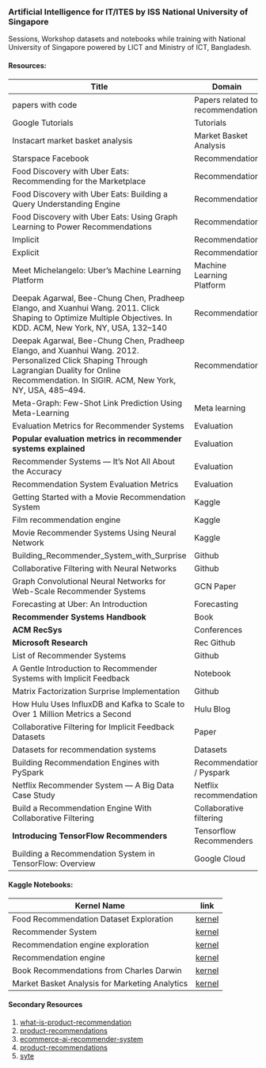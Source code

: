 ### Artificial Intelligence for IT/ITES by ISS National University of Singapore

Sessions, Workshop datasets and notebooks while training with National University of Singapore powered by LICT and Ministry of ICT, Bangladesh. 

 
#### Resources:
|Title  	|  Domain	| link 	|
|-	|-	|-	|
| papers with code  | Papers related to recommendation | [link](https://paperswithcode.com/task/recommendation-systems) |
| Google Tutorials | Tutorials | [link](https://cloud.google.com/solutions/machine-learning/recommendation-system-tensorflow-create-model) |
| Instacart market basket analysis 	| Market Basket Analysis 	| [link](https://medium.com/kaggle-blog/instacart-market-basket-analysis-feda2700cded) [github](https://github.com/KazukiOnodera/Instacart)|
| Starspace Facebook 	| Recommendation 	| [link](https://ai.facebook.com/tools/starspace) 	|
| Food Discovery with Uber Eats: Recommending for the Marketplace 	| Recommendation 	| [link](https://eng.uber.com/uber-eats-recommending-marketplace/) 	|
| Food Discovery with Uber Eats: Building a Query Understanding Engine  | Recommendation | [link](https://eng.uber.com/uber-eats-query-understanding/)  |
| Food Discovery with Uber Eats: Using Graph Learning to Power Recommendations  | Recommendation  | [link](https://eng.uber.com/uber-eats-graph-learning/)  |
| Implicit | Recommendation | [link](https://towardsdatascience.com/building-a-collaborative-filtering-recommender-system-with-clickstream-data-dffc86c8c65)  |
| Explicit | Recommendation | [link](https://towardsdatascience.com/building-and-testing-recommender-systems-with-surprise-step-by-step-d4ba702ef80b) |
| Meet Michelangelo: Uber’s Machine Learning Platform | Machine Learning Platform | [link](https://eng.uber.com/michelangelo-machine-learning-platform/) |
| Deepak Agarwal, Bee-Chung Chen, Pradheep Elango, and Xuanhui Wang. 2011. Click Shaping to Optimize Multiple Objectives. In KDD. ACM, New York, NY, USA, 132–140 | Recommendation | |
| Deepak Agarwal, Bee-Chung Chen, Pradheep Elango, and Xuanhui Wang. 2012. Personalized Click Shaping Through Lagrangian Duality for Online Recommendation. In SIGIR. ACM, New York, NY, USA, 485–494. | Recommendation | |
| Meta-Graph: Few-Shot Link Prediction Using Meta-Learning | Meta learning | [link](https://eng.uber.com/meta-graph/) |
| Evaluation Metrics for Recommender Systems | Evaluation | [link](https://towardsdatascience.com/evaluation-metrics-for-recommender-systems-df56c6611093) |
| **Popular evaluation metrics in recommender systems explained** | Evaluation | [link](https://medium.com/qloo/popular-evaluation-metrics-in-recommender-systems-explained-324ff2fb427d) |
| Recommender Systems — It’s Not All About the Accuracy | Evaluation | [link](https://gab41.lab41.org/recommender-systems-its-not-all-about-the-accuracy-562c7dceeaff) |
| Recommendation System Evaluation Metrics | Evaluation | [link](https://medium.com/@rishabhbhatia315/recommendation-system-evaluation-metrics-3f6739288870) |
| Getting Started with a Movie Recommendation System | Kaggle | [link](https://www.kaggle.com/ibtesama/getting-started-with-a-movie-recommendation-system) |
| Film recommendation engine | Kaggle | [link](https://www.kaggle.com/fabiendaniel/film-recommendation-engine) |
| Movie Recommender Systems Using Neural Network | Kaggle | [link](https://www.kaggle.com/mejbahahammad/movie-recommender-systems-using-neural-network?) |
| Building_Recommender_System_with_Surprise | Github | [link ](https://github.com/singhsidhukuldeep/RecommendationSystem/blob/master/Building_Recommender_System_with_Surprise.ipynb) |
| Collaborative Filtering with Neural Networks | Github | [link](https://github.com/yanneta/pytorch-tutorials/blob/master/collaborative-filtering-nn.ipynb) |
| Graph Convolutional Neural Networks for Web-Scale Recommender Systems | GCN Paper | [link](https://paperswithcode.com/paper/graph-convolutional-neural-networks-for-web) |
| Forecasting at Uber: An Introduction | Forecasting | [link](https://eng.uber.com/forecasting-introduction/) |
| **Recommender Systems Handbook** | Book | [1](https://link.springer.com/book/10.1007/978-0-387-85820-3) [2](https://dl.acm.org/doi/book/10.5555/1941884)|
| **ACM RecSys** | Conferences | [link](https://www.youtube.com/channel/UC2nEn-yNA1BtdDNWziphPGA) |
| **Microsoft Research** | Rec Github | [link](https://github.com/microsoft/recommenders) | 
| List of Recommender Systems | Github | [link](https://github.com/grahamjenson/list_of_recommender_systems) | 
| A Gentle Introduction to Recommender Systems with Implicit Feedback | Notebook | [link](https://nbviewer.jupyter.org/github/jmsteinw/Notebooks/blob/master/RecEngine_NB.ipynb) |
| Matrix Factorization Surprise Implementation | Github | [link](https://github.com/NicolasHug/Surprise/blob/master/surprise/prediction_algorithms/matrix_factorization.pyx) |
| How Hulu Uses InfluxDB and Kafka to Scale to Over 1 Million Metrics a Second | Hulu Blog | [link](https://medium.com/hulu-tech-blog/how-hulu-uses-influxdb-and-kafka-to-scale-to-over-1-million-metrics-a-second-1721476aaff5) |
| Collaborative Filtering for Implicit Feedback Datasets | Paper | [link](http://yifanhu.net/PUB/cf.pdf) |
| Datasets for recommendation systems | Datasets | [link](https://gist.github.com/entaroadun/1653794) |
| Building Recommendation Engines with PySpark | Recommendation / Pyspark | [link](https://learn.datacamp.com/courses/recommendation-engines-in-pyspark) | 
| Netflix Recommender System — A Big Data Case Study | Netflix recommendation | [link](https://towardsdatascience.com/netflix-recommender-system-a-big-data-case-study-19cfa6d56ff5) | 
| Build a Recommendation Engine With Collaborative Filtering | Collaborative filtering | [link](https://realpython.com/build-recommendation-engine-collaborative-filtering/) |
| **Introducing TensorFlow Recommenders** | Tensorflow Recommenders | [link](https://blog.tensorflow.org/2020/09/introducing-tensorflow-recommenders.html?m=1) |
| Building a Recommendation System in TensorFlow: Overview | Google Cloud | [link](https://cloud.google.com/solutions/machine-learning/recommendation-system-tensorflow-overview) 

#### Kaggle Notebooks:
|Kernel Name  	| link 	|
|-	|-	|
| Food Recommendation Dataset Exploration | [kernel](https://www.kaggle.com/mobasshir/food-recommendation-dataset-exploration) |
| Recommender System | [kernel](https://www.kaggle.com/mobasshir/recommender-system/) |
| Recommendation engine exploration | [kernel](https://www.kaggle.com/mobasshir/recommendation-engine-exploration) |
| Recommendation engine | [kernel](https://www.kaggle.com/mobasshir/recommendation-engine/) |
| Book Recommendations from Charles Darwin | [kernel](https://www.kaggle.com/mobasshir/book-recommendations-from-charles-darwin) |
| Market Basket Analysis for Marketing Analytics | [kernel](https://www.kaggle.com/mobasshir/market-basket-analysis-for-marketing-analytics) |

#### Secondary Resources
1. [what-is-product-recommendation](https://www.barilliance.com/what-is-product-recommendation/)
2. [product-recommendations](https://cxl.com/blog/product-recommendations/)
3. [ecommerce-ai-recommender-system](https://morphl.io/blog/ecommerce-ai-recommender-system/)
4. [product-recommendations](https://www.nosto.com/products/product-recommendations/)
5. [syte](https://www.syte.ai/)

